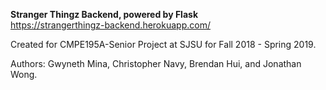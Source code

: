 **Stranger Thingz Backend, powered by Flask**
<br/> https://strangerthingz-backend.herokuapp.com/

Created for CMPE195A-Senior Project at SJSU for Fall 2018 - Spring 2019. 

Authors: Gwyneth Mina, Christopher Navy, Brendan Hui, and Jonathan Wong. 
